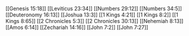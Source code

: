 [[Genesis 15:18]]
[[Leviticus 23:34]]
[[Numbers 29:12]]
[[Numbers 34:5]]
[[Deuteronomy 16:13]]
[[Joshua 13:3]]
[[1 Kings 4:21]]
[[1 Kings 8:2]]
[[1 Kings 8:65]]
[[2 Chronicles 5:3]]
[[2 Chronicles 30:13]]
[[Nehemiah 8:13]]
[[Amos 6:14]]
[[Zechariah 14:16]]
[[John 7:2]]
[[John 7:27]]
